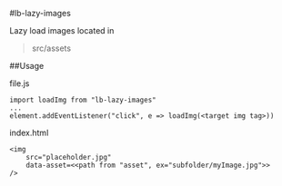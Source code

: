 #lb-lazy-images

Lazy load images located in 
> src/assets

##Usage

file.js
```
import loadImg from "lb-lazy-images"
...
element.addEventListener("click", e => loadImg(<target img tag>))
```

index.html
```
<img 
	src="placeholder.jpg" 
	data-asset=<<path from "asset", ex="subfolder/myImage.jpg">> 
/>
```

